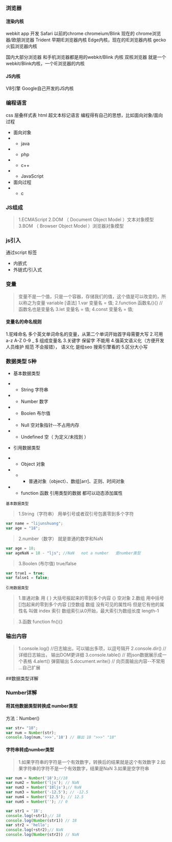 
### 浏览器
#### 渲染内核
webkit app 开发 Safari 以前的chrome
chromeium/Blink 现在的 chrome浏览器/欧朋浏览器
Trident 早期IE浏览器内核
Edge内核，现在的IE浏览器内核
gecko 火狐浏览器内核

国内大部分浏览器 和手机浏览器都是用的webkit/Blink 内核
双核浏览器 就是一个webkit/Blink内核，一个IE浏览器的内核

#### JS内核
V8引擎 Google自己开发的JS内核

### 编程语言
css  层叠样式表
html 超文本标记语言
编程得有自己的思想，比如面向对象/面向过程
- 面向对象
- - java
- - php
- - c++
- - JavaScript
- 面向过程
- - c

### JS组成
> 1.ECMAScript
> 2.DOM （ Document Object Model ）文本对象模型
> 3.BOM （ Browser Object Model ）浏览器对象模型

### js引入
通过script 标签
- 内嵌式
- 外链式/引入式

### 变量
> 变量不是一个值，只是一个容器，存储我们的值，这个值是可以改变的，所以称之为变量 variable
[语法]
1.var 变量名 = 值;
2.function 函数名(){} //函数名也是变量名
3.let 变量名 = 值;
4.const 变量名 = 值;

#### 变量名的命名规则
1.驼峰命名 多个英文单词命名的变量，从第二个单词开始首字母需要大写
2.可用 a-z A-Z 0-9 _ $ 组成变量名 
3.关键字 保留字 不能用
4.强英文语义化（方便开发人员维护 规范 不会报错），
语义化 是给seo 搜索引擎看的
5.区分大小写

### 数据类型 5种
- 基本数据类型
- - String 字符串
- - Number 数字
- - Boolen 布尔值
- - Null 空对象指针--不占用内存
- - Undefined 空（ 为定义/未找到 ）

- 引用数据类型
- - Object 对象
- - - 普通对象（object）、数组[arr]、正则、时间对象
- - function 函数
引用类型的数据 都可以动态添加属性

`基本数据类型`
> 1.String（字符串） 用单引号或者双引号包裹零到多个字符
```javascript
var name = "lijunshuang";
var age = "18";
```
> 2.number（数字） 就是普通的数字和NaN
```javascript
var age = 18;
var ageNaN = 18 - "ljs"; //NaN   not a number   是number类型
```
> 3.Boolen (布尔值) true/false
```javascript
var true1 = true;
var false1 = false;
```
`引用数据类型`
> 1.普通对象 用 { } 大括号报起来的零到多个内容 {} 空对象
> 2.数组 用中括号[]包起来的零到多个内容  []空数组
> 数组 没有可见的属性吗 但是它有他的属性名 叫做 index 索引
> 数组索引从0开始，最大索引为数组长度 length-1

> 3.函数 function fn(){}

### 输出内容
> 1.console.log()  //日志输出，可以输出多项，以逗号隔开
> 2.console.dir() //详细日志输出， 输出DOM更详细
> 3.console.table() // 把json数据展示成一个表格
> 4.alert()  弹窗输出
> 5.document.write() // 向页面输出内容--不常用
...自己扩展

##数据类型详解

### Number详解

#### 将其他数据类型转换成 number类型
方法：Number()
```javascript
var str= "18";
var num = Number(str);
console.log(num,'>>>','18') // 输出 18 ">>>" "18"
```
#### 字符串转成number类型
> 1.如果字符串的字符是一个有效数字，转换后的结果就是这个有效数字
> 2.如果字符串的字符不是一个有效数字，结果是NaN
> 3.如果是空字符串
```javascript
var num = Number('18');//18
var num2 = Number('ljs'); // NaN
var num3 = Number('18ljs');// NaN
var num3 = Number('-12.5'); // -12.5
var num4 = Number('12.5'); // 12.5
var num5 = Number(''); // 0

var str1 = '18';
console.log(+str1);// 18
console.log(Number(str1)) // 18
var str2 = 'hello';
console.log(+str2);// NaN
console.log(Number(str2)) // NaN
```




